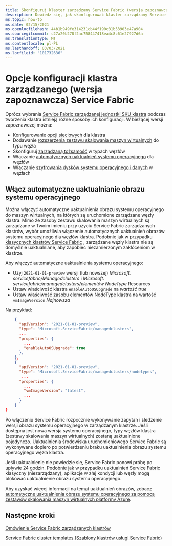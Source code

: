 ```yaml
---
title: Skonfiguruj klaster zarządzany Service Fabric (wersja zapoznawcza)
description: Dowiedz się, jak skonfigurować klaster zarządzany Service Fabric na potrzeby automatycznych uaktualnień systemu operacyjnego, reguł sieciowej grupy zabezpieczeń i innych.
ms.topic: how-to
ms.date: 02/15/2021
ms.openlocfilehash: 44b1b949fe314231cb44f190c31b53903e47a904
ms.sourcegitcommit: c27a20b278f2ac758447418ea4c8c61e27927d6a
ms.translationtype: MT
ms.contentlocale: pl-PL
ms.lasthandoff: 03/03/2021
ms.locfileid: "101732636"
---
```

# <a name="service-fabric-managed-cluster-preview-configuration-options"></a>Opcje konfiguracji klastra zarządzanego (wersja zapoznawcza) Service Fabric

Oprócz wybrania [Service Fabric zarządzanej jednostki SKU klastra](overview-managed-cluster.md#service-fabric-managed-cluster-skus) podczas tworzenia klastra istnieją różne sposoby ich konfiguracji. W bieżącej wersji zapoznawczej można:

* Konfigurowanie [opcji sieciowych](how-to-managed-cluster-networking.md) dla klastra
* Dodawanie [rozszerzenia zestawu skalowania maszyn wirtualnych](how-to-managed-cluster-vmss-extension.md) do typu węzła
* Skonfiguruj [zarządzaną tożsamość](how-to-managed-identity-managed-cluster-virtual-machine-scale-sets.md) w typach węzłów
* Włączanie [automatycznych uaktualnień systemu operacyjnego](how-to-managed-cluster-configuration.md#enable-automatic-os-image-upgrades) dla węzłów
* Włączanie [szyfrowania dysków systemu operacyjnego i danych](how-to-enable-managed-cluster-disk-encryption.md) w węzłach

## <a name="enable-automatic-os-image-upgrades"></a>Włącz automatyczne uaktualnianie obrazu systemu operacyjnego

Można włączyć automatyczne uaktualnienia obrazu systemu operacyjnego do maszyn wirtualnych, na których są uruchomione zarządzane węzły klastra. Mimo że zasoby zestawu skalowania maszyn wirtualnych są zarządzane w Twoim imieniu przy użyciu Service Fabric zarządzanych klastrów, wybór umożliwia włączenie automatycznych uaktualnień obrazów systemu operacyjnego dla węzłów klastra. Podobnie jak w przypadku [klasycznych klastrów Service Fabric](service-fabric-best-practices-infrastructure-as-code.md#azure-virtual-machine-operating-system-automatic-upgrade-configuration) , zarządzane węzły klastra nie są domyślnie uaktualniane, aby zapobiec niezamierzonym zakłóceniom w klastrze.

Aby włączyć automatyczne uaktualnienia systemu operacyjnego:

* Użyj `2021-01-01-preview` wersji (lub nowszej) *Microsoft. servicefabric/Managedclusters* i *Microsoft. servicefabric/managedclusters/elementów NodeType* Resources
* Ustaw właściwość klastra `enableAutoOSUpgrade` na *wartość true*
* Ustaw właściwość zasobu elementów NodeType klastra na wartość `vmImageVersion` *Najnowsza*

Na przykład:

```json
    {
      "apiVersion": "2021-01-01-preview",
      "type": "Microsoft.ServiceFabric/managedclusters",
      ...
      "properties": {
        ...
        "enableAutoOSUpgrade": true
      },
    },
    {
      "apiVersion": "2021-01-01-preview",
      "type": "Microsoft.ServiceFabric/managedclusters/nodetypes",
       ...
      "properties": {
        ...
        "vmImageVersion": "latest",
        ...
      }
    }
}

```

Po włączeniu Service Fabric rozpocznie wykonywanie zapytań i śledzenie wersji obrazu systemu operacyjnego w zarządzanym klastrze. Jeśli dostępna jest nowa wersja systemu operacyjnego, typy węzłów klastra (zestawy skalowania maszyn wirtualnych) zostaną uaktualnione pojedynczo. Uaktualnienia środowiska uruchomieniowego Service Fabric są wykonywane dopiero po potwierdzeniu braku uaktualnienia obrazu systemu operacyjnego węzła klastra.

Jeśli uaktualnienie nie powiedzie się, Service Fabric ponowi próbę po upływie 24 godzin. Podobnie jak w przypadku uaktualnień Service Fabric klasyczny (niezarządzany), aplikacje w złej kondycji lub węzły mogą blokować uaktualnienie obrazu systemu operacyjnego.

Aby uzyskać więcej informacji na temat uaktualnień obrazów, zobacz [automatyczne uaktualnienia obrazu systemu operacyjnego za pomocą zestawów skalowania maszyn wirtualnych platformy Azure](../virtual-machine-scale-sets/virtual-machine-scale-sets-automatic-upgrade.md).

## <a name="next-steps"></a>Następne kroki

[Omówienie Service Fabric zarządzanych klastrów](overview-managed-cluster.md)

[Service Fabric cluster templates (Szablony klastrów usługi Service Fabric)](https://github.com/Azure-Samples/service-fabric-cluster-templates)
